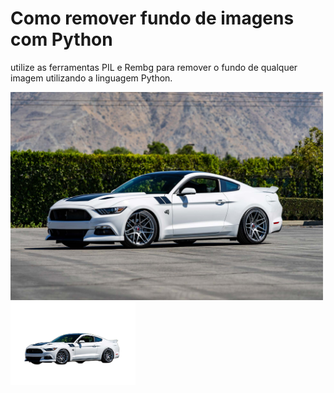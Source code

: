# Como remover fundo de imagens com Python
 utilize as ferramentas PIL e Rembg para remover o fundo de qualquer imagem utilizando a linguagem Python.

<p float="left">

 <img src="https://github.com/claysfx/remove_background/blob/main/Curva-Concepts-C300-Staggered-Ford-Mustang-Wheels-1.jpg" width="500" />

 <img src="https://github.com/claysfx/remove_background/blob/main/imagem_sem_fundo.png" width="200" /> 

</p>
